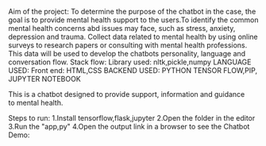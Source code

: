 Aim of the project:
                  To determine the purpose of the chatbot in the case, the goal is to provide mental health support to the users.To identify the common mental health
                  concerns abd issues may face, such as stress, anxiety, depression and trauma. Collect data related to mental health by using online surveys to research papers
                  or consulting with mental health professions. This data will be used to develop the chatbots personality, language and conversation flow.
Stack flow:
Library used: nltk,pickle,numpy
LANGUAGE USED:
Front end:
      HTML,CSS
BACKEND  USED:
    PYTHON
TENSOR FLOW,PIP, JUPYTER NOTEBOOK

This is a chatbot  designed to provide support, information and guidance to mental health.

Steps to run:
1.Install tensorflow,flask,jupyter
2.Open the folder in the editor
3.Run the "app,py"
4.Open the output link in a browser to see the Chatbot
Demo: 
